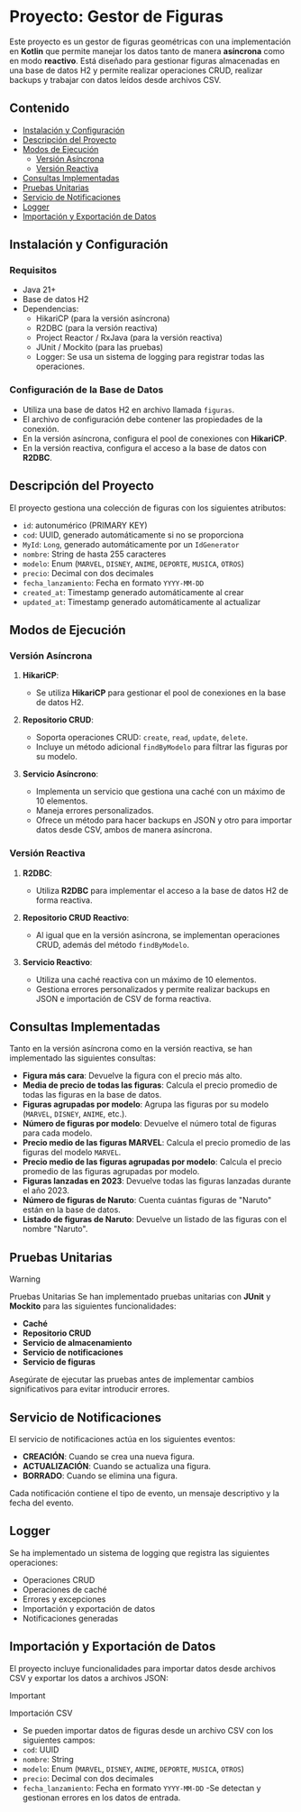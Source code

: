 # Proyecto: Gestor de Figuras

Este proyecto es un gestor de figuras geométricas con una implementación en **Kotlin** que permite manejar los datos
tanto de manera **asíncrona** como en modo **reactivo**. Está diseñado para gestionar figuras almacenadas en una base de
datos H2 y permite realizar operaciones CRUD, realizar backups y trabajar con datos leídos desde archivos CSV.

## Contenido

- [Instalación y Configuración](#instalación-y-configuración)
- [Descripción del Proyecto](#descripción-del-proyecto)
- [Modos de Ejecución](#modos-de-ejecución)
    - [Versión Asíncrona](#versión-asíncrona)
    - [Versión Reactiva](#versión-reactiva)
- [Consultas Implementadas](#consultas-implementadas)
- [Pruebas Unitarias](#pruebas-unitarias)
- [Servicio de Notificaciones](#servicio-de-notificaciones)
- [Logger](#logger)
- [Importación y Exportación de Datos](#importación-y-exportación-de-datos)

## Instalación y Configuración

### Requisitos

- Java 21+
- Base de datos H2
- Dependencias:
    - HikariCP (para la versión asíncrona)
    - R2DBC (para la versión reactiva)
    - Project Reactor / RxJava (para la versión reactiva)
    - JUnit / Mockito (para las pruebas)
    - Logger: Se usa un sistema de logging para registrar todas las operaciones.

### Configuración de la Base de Datos

- Utiliza una base de datos H2 en archivo llamada `figuras`.
- El archivo de configuración debe contener las propiedades de la conexión.
- En la versión asíncrona, configura el pool de conexiones con **HikariCP**.
- En la versión reactiva, configura el acceso a la base de datos con **R2DBC**.

## Descripción del Proyecto

El proyecto gestiona una colección de figuras con los siguientes atributos:

- `id`: autonumérico (PRIMARY KEY)
- `cod`: UUID, generado automáticamente si no se proporciona
- `MyId`: `Long`, generado automáticamente por un `IdGenerator`
- `nombre`: String de hasta 255 caracteres
- `modelo`: Enum (`MARVEL`, `DISNEY`, `ANIME`, `DEPORTE`, `MUSICA`, `OTROS`)
- `precio`: Decimal con dos decimales
- `fecha_lanzamiento`: Fecha en formato `YYYY-MM-DD`
- `created_at`: Timestamp generado automáticamente al crear
- `updated_at`: Timestamp generado automáticamente al actualizar

## Modos de Ejecución

### Versión Asíncrona

1. **HikariCP**:
    - Se utiliza **HikariCP** para gestionar el pool de conexiones en la base de datos H2.

2. **Repositorio CRUD**:
    - Soporta operaciones CRUD: `create`, `read`, `update`, `delete`.
    - Incluye un método adicional `findByModelo` para filtrar las figuras por su modelo.

3. **Servicio Asíncrono**:
    - Implementa un servicio que gestiona una caché con un máximo de 10 elementos.
    - Maneja errores personalizados.
    - Ofrece un método para hacer backups en JSON y otro para importar datos desde CSV, ambos de manera asíncrona.

### Versión Reactiva

1. **R2DBC**:
    - Utiliza **R2DBC** para implementar el acceso a la base de datos H2 de forma reactiva.

2. **Repositorio CRUD Reactivo**:
    - Al igual que en la versión asíncrona, se implementan operaciones CRUD, además del método `findByModelo`.

3. **Servicio Reactivo**:
    - Utiliza una caché reactiva con un máximo de 10 elementos.
    - Gestiona errores personalizados y permite realizar backups en JSON e importación de CSV de forma reactiva.

## Consultas Implementadas

Tanto en la versión asíncrona como en la versión reactiva, se han implementado las siguientes consultas:

- **Figura más cara**: Devuelve la figura con el precio más alto.
- **Media de precio de todas las figuras**: Calcula el precio promedio de todas las figuras en la base de datos.
- **Figuras agrupadas por modelo**: Agrupa las figuras por su modelo (`MARVEL`, `DISNEY`, `ANIME`, etc.).
- **Número de figuras por modelo**: Devuelve el número total de figuras para cada modelo.
- **Precio medio de las figuras MARVEL**: Calcula el precio promedio de las figuras del modelo `MARVEL`.
- **Precio medio de las figuras agrupadas por modelo**: Calcula el precio promedio de las figuras agrupadas por modelo.
- **Figuras lanzadas en 2023**: Devuelve todas las figuras lanzadas durante el año 2023.
- **Número de figuras de Naruto**: Cuenta cuántas figuras de "Naruto" están en la base de datos.
- **Listado de figuras de Naruto**: Devuelve un listado de las figuras con el nombre "Naruto".

## Pruebas Unitarias
> [!WARNING]
> Pruebas Unitarias
> Se han implementado pruebas unitarias con **JUnit** y **Mockito** para las siguientes funcionalidades:
>
>- **Caché**
>- **Repositorio CRUD**
>- **Servicio de almacenamiento**
>- **Servicio de notificaciones**
>- **Servicio de figuras**
>
>Asegúrate de ejecutar las pruebas antes de implementar cambios significativos para evitar introducir errores.

## Servicio de Notificaciones

El servicio de notificaciones actúa en los siguientes eventos:

- **CREACIÓN**: Cuando se crea una nueva figura.
- **ACTUALIZACIÓN**: Cuando se actualiza una figura.
- **BORRADO**: Cuando se elimina una figura.

Cada notificación contiene el tipo de evento, un mensaje descriptivo y la fecha del evento.

## Logger

Se ha implementado un sistema de logging que registra las siguientes operaciones:

- Operaciones CRUD
- Operaciones de caché
- Errores y excepciones
- Importación y exportación de datos
- Notificaciones generadas

## Importación y Exportación de Datos

El proyecto incluye funcionalidades para importar datos desde archivos CSV y exportar los datos a archivos JSON:

> [!IMPORTANT]
> Importación CSV
>- Se pueden importar datos de figuras desde un archivo CSV con los siguientes campos:
>- `cod`: UUID
>- `nombre`: String
>- `modelo`: Enum (`MARVEL`, `DISNEY`, `ANIME`, `DEPORTE`, `MUSICA`, `OTROS`)
>- `precio`: Decimal con dos decimales
>- `fecha_lanzamiento`: Fecha en formato `YYYY-MM-DD`
   > -Se detectan y gestionan errores en los datos de entrada.
